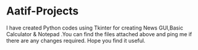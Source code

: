 # Aatif-Projects
I have created Python codes using Tkinter for creating News GUI,Basic Calculator &amp; Notepad .You can find the files attached above and ping me if there are any changes required. Hope you find it useful. 
